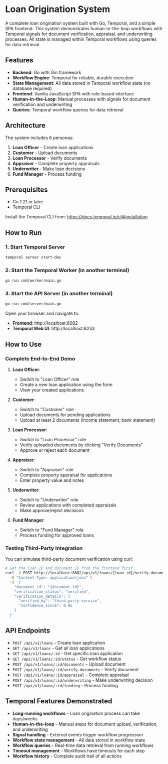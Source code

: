 # Loan Origination System

A complete loan origination system built with Go, Temporal, and a simple SPA frontend. This system demonstrates human-in-the-loop workflows with Temporal signals for document verification, appraisal, and underwriting processes. All state is managed within Temporal workflows using queries for data retrieval.

## Features

- **Backend**: Go with Gin framework
- **Workflow Engine**: Temporal for reliable, durable execution
- **State Management**: All data stored in Temporal workflow state (no database required)
- **Frontend**: Vanilla JavaScript SPA with role-based interface
- **Human-in-the-Loop**: Manual processes with signals for document verification and underwriting
- **Queries**: Temporal workflow queries for data retrieval

## Architecture

The system includes 6 personas:
1. **Loan Officer** - Create loan applications
2. **Customer** - Upload documents
3. **Loan Processor** - Verify documents
4. **Appraiser** - Complete property appraisals
5. **Underwriter** - Make loan decisions
6. **Fund Manager** - Process funding

## Prerequisites

- Go 1.21 or later
- Temporal CLI

Install the Temporal CLI from: https://docs.temporal.io/cli#installation

## How to Run

### 1. Start Temporal Server
```bash
temporal server start-dev
```

### 2. Start the Temporal Worker (in another terminal)
```bash
go run cmd/worker/main.go
```

### 3. Start the API Server (in another terminal)
```bash
go run cmd/server/main.go
```

Open your browser and navigate to:
- **Frontend**: http://localhost:8082
- **Temporal Web UI**: http://localhost:8233

## How to Use

### Complete End-to-End Demo

1. **Loan Officer**: 
   - Switch to "Loan Officer" role
   - Create a new loan application using the form
   - View your created applications

2. **Customer**: 
   - Switch to "Customer" role
   - Upload documents for pending applications
   - Upload at least 2 documents (income statement, bank statement)

3. **Loan Processor**: 
   - Switch to "Loan Processor" role
   - Verify uploaded documents by clicking "Verify Documents"
   - Approve or reject each document

4. **Appraiser**: 
   - Switch to "Appraiser" role
   - Complete property appraisal for applications
   - Enter property value and notes

5. **Underwriter**: 
   - Switch to "Underwriter" role
   - Review applications with completed appraisals
   - Make approve/reject decisions

6. **Fund Manager**: 
   - Switch to "Fund Manager" role
   - Process funding for approved loans

### Testing Third-Party Integration

You can simulate third-party document verification using curl:

```bash
# Get the loan ID and document ID from the frontend first
curl -X POST http://localhost:8082/api/v1/loans/{loan-id}/verify-documents \
  -H "Content-Type: application/json" \
  -d '{
    "document_id": "{document-id}",
    "verification_status": "verified",
    "verification_details": {
      "verified_by": "third-party-service",
      "confidence_score": 0.95
    }
  }'
```

## API Endpoints

- `POST /api/v1/loans` - Create loan application
- `GET /api/v1/loans` - Get all loan applications
- `GET /api/v1/loans/:id` - Get specific loan application
- `GET /api/v1/loans/:id/status` - Get workflow status
- `POST /api/v1/loans/:id/documents` - Upload document
- `POST /api/v1/loans/:id/verify-documents` - Verify document
- `POST /api/v1/loans/:id/appraisal` - Complete appraisal
- `POST /api/v1/loans/:id/underwriting` - Make underwriting decision
- `POST /api/v1/loans/:id/funding` - Process funding

## Temporal Features Demonstrated

- **Long-running workflows** - Loan origination process can take days/weeks
- **Human-in-the-loop** - Manual steps for document upload, verification, and underwriting
- **Signal handling** - External events trigger workflow progression
- **Workflow state management** - All data stored in workflow state
- **Workflow queries** - Real-time data retrieval from running workflows
- **Timeout management** - Workflows have timeouts for each step
- **Workflow history** - Complete audit trail of all actions